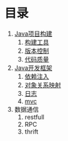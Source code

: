 # 目录

1. [Java项目构建](/ch-1/README.md)
   1. [构建工具](/ch-1/构建工具.md "构建工具")
   2. [版本控制](/ch-1/版本控制.md)
   3. [代码质量](/ch-1/代码质量.md)
2. [Java开发框架](/ch-2/README.md "开发框架")
   1. [依赖注入](/ch-2/依赖注入.md)
   2. [对象关系映射](/ch-2/ORM.md)
   3. [日志](/ch-2/日志.md)
   4. [mvc](/ch-2/MVC.md)
3. 数据通信
   1. restfull
   2. RPC
   3. thrift



